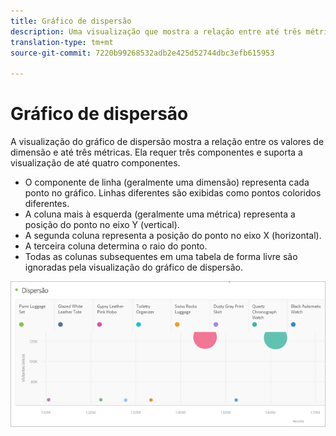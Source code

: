 ```yaml
---
title: Gráfico de dispersão
description: Uma visualização que mostra a relação entre até três métricas.
translation-type: tm+mt
source-git-commit: 7220b99268532adb2e425d52744dbc3efb615953

---
```



# Gráfico de dispersão

A visualização do gráfico de dispersão mostra a relação entre os valores de dimensão e até três métricas. Ela requer três componentes e suporta a visualização de até quatro componentes.

* O componente de linha (geralmente uma dimensão) representa cada ponto no gráfico. Linhas diferentes são exibidas como pontos coloridos diferentes.
* A coluna mais à esquerda (geralmente uma métrica) representa a posição do ponto no eixo Y (vertical).
* A segunda coluna representa a posição do ponto no eixo X (horizontal).
* A terceira coluna determina o raio do ponto.
* Todas as colunas subsequentes em uma tabela de forma livre são ignoradas pela visualização do gráfico de dispersão.

![Gráfico de dispersão](assets/scatter.png)
